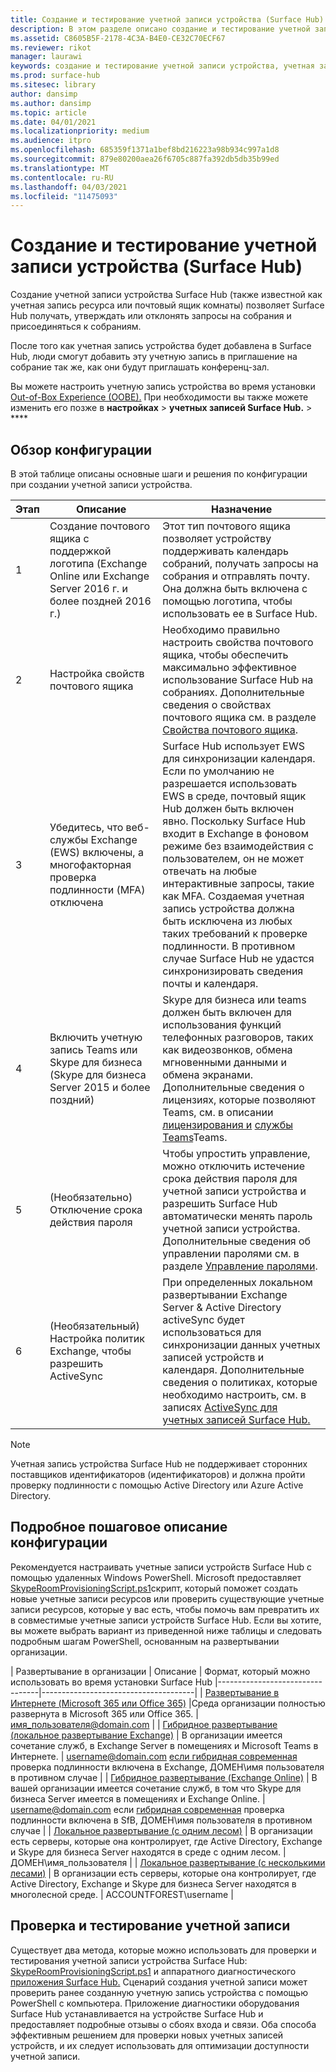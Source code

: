 ```yaml
---
title: Создание и тестирование учетной записи устройства (Surface Hub)
description: В этом разделе описано создание и тестирование учетной записи устройства, которую Microsoft Surface Hub использует для связи с Microsoft Exchange и Skype.
ms.assetid: C8605B5F-2178-4C3A-B4E0-CE32C70ECF67
ms.reviewer: rikot
manager: laurawi
keywords: создание и тестирование учетной записи устройства, учетная запись устройства, Surface Hub и Microsoft Exchange, Surface Hub и Skype
ms.prod: surface-hub
ms.sitesec: library
author: dansimp
ms.author: dansimp
ms.topic: article
ms.date: 04/01/2021
ms.localizationpriority: medium
ms.audience: itpro
ms.openlocfilehash: 685359f1371a1bef8bd216223a98b934c997a1d8
ms.sourcegitcommit: 879e80200aea26f6705c887fa392db5db35b99ed
ms.translationtype: MT
ms.contentlocale: ru-RU
ms.lasthandoff: 04/03/2021
ms.locfileid: "11475093"
---
```

# <a name="create-and-test-a-device-account-surface-hub"></a>Создание и тестирование учетной записи устройства (Surface Hub)

Создание учетной записи устройства Surface Hub (также известной как учетная запись ресурса или почтовый ящик комнаты) позволяет Surface Hub получать, утверждать или отклонять запросы на собрания и присоединяться к собраниям.

После того как учетная запись устройства будет добавлена в Surface Hub, люди смогут добавить эту учетную запись в приглашение на собрание так же, как они будут приглашать конференц-зал. 

Вы можете настроить учетную запись устройства во время установки [Out-of-Box Experience (OOBE).](first-run-program-surface-hub.md) При необходимости вы также можете изменить его позже в **настройках**  >  **учетных записей Surface Hub.**  >  ****

## <a name="configuration-overview"></a>Обзор конфигурации

В этой таблице описаны основные шаги и решения по конфигурации при создании учетной записи устройства.
 
| Этап | Описание                     |  Назначение                             |
|------|---------------------------------|--------------------------------------|
| 1    | Создание почтового ящика с поддержкой логотипа (Exchange Online или Exchange Server 2016 г. и более поздней 2016 г.) | Этот тип почтового ящика позволяет устройству поддерживать календарь собраний, получать запросы на собрания и отправлять почту. Она должна быть включена с помощью логотипа, чтобы использовать ее в Surface Hub. |
| 2    | Настройка свойств почтового ящика | Необходимо правильно настроить свойства почтового ящика, чтобы обеспечить максимально эффективное использование Surface Hub на собраниях. Дополнительные сведения о свойствах почтового ящика см. в разделе [Свойства почтового ящика](exchange-properties-for-surface-hub-device-accounts.md). |
| 3    | Убедитесь, что веб-службы Exchange (EWS) включены, а многофакторная проверка подлинности (MFA) отключена | Surface Hub использует EWS для синхронизации календаря. Если по умолчанию не разрешается использовать EWS в среде, почтовый ящик Hub должен быть включен явно. Поскольку Surface Hub входит в Exchange в фоновом режиме без взаимодействия с пользователем, он не может отвечать на любые интерактивные запросы, такие как MFA. Создаемая учетная запись устройства должна быть исключена из любых таких требований к проверке подлинности. В противном случае Surface Hub не удастся синхронизировать сведения почты и календаря. |
| 4    | Включить учетную запись Teams или Skype для бизнеса (Skype для бизнеса Server 2015 и более поздний) | Skype для бизнеса или teams должен быть включен для использования функций телефонных разговоров, таких как видеозвонков, обмена мгновенными данными и обмена экранами. Дополнительные сведения о лицензиях, которые позволяют Teams, см. в описании [лицензирования и](https://docs.microsoft.com/MicrosoftTeams/rooms/rooms-licensing) [службы Teams](https://docs.microsoft.com/office365/servicedescriptions/teams-service-description)Teams. |
| 5    | (Необязательно) Отключение срока действия пароля | Чтобы упростить управление, можно отключить истечение срока действия пароля для учетной записи устройства и разрешить Surface Hub автоматически менять пароль учетной записи устройства. Дополнительные сведения об управлении паролями см. в разделе [Управление паролями](password-management-for-surface-hub-device-accounts.md).  |
| 6    | (Необязательный) Настройка политик Exchange, чтобы разрешить ActiveSync | При определенных локальном развертывании Exchange Server & Active Directory activeSync будет использоваться для синхронизации данных учетных записей устройств и календаря. Дополнительные сведения о политиках, которые необходимо настроить, см. в записях [ActiveSync для учетных записей Surface Hub.](apply-activesync-policies-for-surface-hub-device-accounts.md) |

> [!NOTE]  
> Учетная запись устройства Surface Hub не поддерживает сторонних поставщиков идентификаторов (идентификаторов) и должна пройти проверку подлинности с помощью Active Directory или Azure Active Directory.

## <a name="detailed-configuration-steps"></a>Подробное пошаговое описание конфигурации 

Рекомендуется настраивать учетные записи устройств Surface Hub с помощью удаленных Windows PowerShell. Microsoft предоставляет [SkypeRoomProvisioningScript.ps1](https://go.microsoft.com/fwlink/?linkid=870105)скрипт, который поможет создать новые учетные записи ресурсов или проверить существующие учетные записи ресурсов, которые у вас есть, чтобы помочь вам превратить их в совместимые учетные записи устройств Surface Hub. Если вы хотите, вы можете выбрать вариант из приведенной ниже таблицы и следовать подробным шагам PowerShell, основанным на развертывании организации.

| Развертывание в организации             |  Описание                  |        Формат, который можно использовать во время установки Surface Hub
|---------------------------------|--------------------------------------|
| [Развертывание в Интернете (Microsoft 365 или Office 365)](https://docs.microsoft.com/microsoftteams/rooms/with-office-365) |Среда организации полностью развернута в Microsoft 365 или Office 365. | имя_пользователя@domain.com |
| [Гибридное развертывание (локальное развертывание Exchange)](https://docs.microsoft.com/microsoftteams/rooms/with-exchange-on-premises) | В организации имеется сочетание служб, в Exchange Server в помещениях и Microsoft Teams в Интернете. | username@domain.com [если гибридная современная](https://docs.microsoft.com/microsoft-365/enterprise/configure-exchange-server-for-hybrid-modern-authentication) проверка подлинности включена в Exchange, ДОМЕН\имя пользователя в противном случае |
| [Гибридное развертывание (Exchange Online)](https://docs.microsoft.com/microsoftteams/rooms/with-exchange-online) | В вашей организации имеется сочетание служб, в том что Skype для бизнеса Server имеется в помещениях и Exchange Online. | username@domain.com если [гибридная современная](https://docs.microsoft.com/microsoft-365/enterprise/configure-skype-for-business-for-hybrid-modern-authentication) проверка подлинности включена в SfB, ДОМЕН\имя пользователя в противном случае |
| [Локальное развертывание (с одним лесом)](https://docs.microsoft.com/microsoftteams/rooms/with-skype-for-business-server-2015) | В организации есть серверы, которые она контролирует, где Active Directory, Exchange и Skype для бизнеса Server находятся в среде с одним лесом.  | ДОМЕН\имя_пользователя |
| [Локальное развертывание (с несколькими лесами)](https://docs.microsoft.com/skypeforbusiness/deploy/deploy-clients/multiple-forest-on-premises-deployments) | В организации есть серверы, которые она контролирует, где Active Directory, Exchange и Skype для бизнеса Server находятся в многолесной среде. | ACCOUNTFOREST\username |


## <a name="account-verification-and-testing"></a>Проверка и тестирование учетной записи

Существует два метода, которые можно использовать для проверки и тестирования учетной записи устройства Surface Hub: [SkypeRoomProvisioningScript.ps1](https://go.microsoft.com/fwlink/?linkid=870105) и аппаратного диагностического [приложения Surface Hub.](https://www.microsoft.com/store/apps/9nblggh51f2g) Сценарий создания учетной записи может проверить ранее созданную учетную запись устройства с помощью PowerShell с компьютера. Приложение диагностики оборудования Surface Hub устанавливается на устройстве Surface Hub и предоставляет подробные отзывы о сбоях входа и связи. Оба способа эффективным решением для проверки новых учетных записей устройств, и их следует использовать для оптимизации доступности учетной записи.
